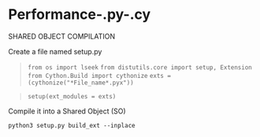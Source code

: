 # Performance-.py-.cy

SHARED OBJECT COMPILATION

Create a file named setup.py

>`from os import lseek`
>`from distutils.core import setup, Extension`
>`from Cython.Build import cythonize`
>`exts = (cythonize("*File_name*.pyx"))`

>`setup(ext_modules = exts)`

Compile it into a Shared Object (SO)

`python3 setup.py build_ext --inplace`
